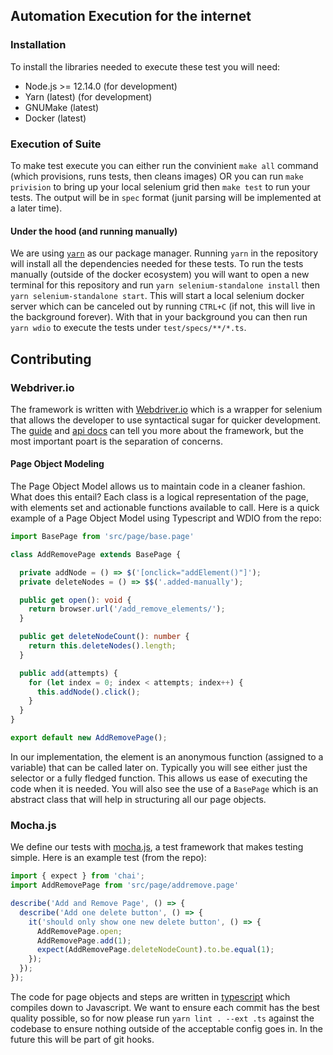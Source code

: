 ## Automation Execution for the internet

### Installation

To install the libraries needed to execute these test you will need:

- Node.js >= 12.14.0 (for development)
- Yarn (latest) (for development)
- GNUMake (latest)
- Docker (latest)

### Execution of Suite

To make test execute you can either run the convinient `make all` command (which provisions, runs tests, then cleans images) OR you can run `make privision` to bring up your local selenium grid then `make test` to run your tests. The output will be in `spec` format (junit parsing will be implemented at a later time).

#### Under the hood (and running manually)

We are using [`yarn`](https://yarnpkg.com/) as our package manager. Running `yarn` in the repository will install all the dependencies needed for these tests. To run the tests manually (outside of the docker ecosystem) you will want to open a new terminal for this repository and run `yarn selenium-standalone install` then `yarn selenium-standalone start`. This will start a local selenium docker server which can be canceled out by running `CTRL+C` (if not, this will live in the background forever). With that in your background you can then run `yarn wdio` to execute the tests under `test/specs/**/*.ts`.

## Contributing

### Webdriver.io

The framework is written with [Webdriver.io](https://webdriver.io/) which is a wrapper for selenium that allows the developer to use syntactical sugar for quicker development. The [guide](https://webdriver.io/docs) and [api docs](https://webdriver.io/docs/api.html) can tell you more about the framework, but the most important poart is the separation of concerns.

#### Page Object Modeling

The Page Object Model allows us to maintain code in a cleaner fashion. What does this entail? Each class is a logical representation of the page, with elements set and actionable functions available to call. Here is a quick example of a Page Object Model using Typescript and WDIO from the repo:


```typescript
import BasePage from 'src/page/base.page'

class AddRemovePage extends BasePage {

  private addNode = () => $('[onclick="addElement()"]');
  private deleteNodes = () => $$('.added-manually');

  public get open(): void {
    return browser.url('/add_remove_elements/');
  }

  public get deleteNodeCount(): number {
    return this.deleteNodes().length;
  }

  public add(attempts) {
    for (let index = 0; index < attempts; index++) {
      this.addNode().click();
    }
  }
}

export default new AddRemovePage();
```

In our implementation, the element is an anonymous function (assigned to a variable) that can be called later on. Typically you will see either just the selector or a fully fledged function. This allows us ease of executing the code when it is needed. You will also see the use of a `BasePage` which is an abstract class that will help in structuring all our page objects.

### Mocha.js

We define our tests with [mocha.js](https://mochajs.org/), a test framework that makes testing simple. Here is an example test (from the repo):

```typescript
import { expect } from 'chai';
import AddRemovePage from 'src/page/addremove.page'

describe('Add and Remove Page', () => {
  describe('Add one delete button', () => {
    it('should only show one new delete button', () => {
      AddRemovePage.open;
      AddRemovePage.add(1);
      expect(AddRemovePage.deleteNodeCount).to.be.equal(1);
    });
  });
});

```

The code for page objects and steps are written in [typescript](https://www.typescriptlang.org/) which compiles down to Javascript. We want to ensure each commit has the best quality possible, so for now please run `yarn lint . --ext .ts` against the codebase to ensure nothing outside of the acceptable config goes in. In the future this will be part of git hooks.
